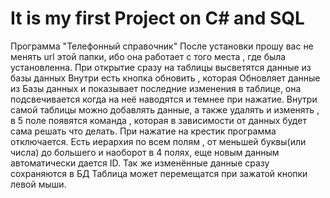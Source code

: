 # It is my first Project on C# and SQL
Программа "Телефонный справочник"
После установки прошу вас не менять url этой папки, ибо она работает с того места , где была установленна.
При открытие сразу на таблицы высветятся данные из базы данных
Внутри есть кнопка обновить , которая Обновляет данные из Базы данных и показывает последние изменения в таблице, она подсвечивается когда на неё наводятся и темнее при нажатие.
Внутри самой таблицы можно добавлять данные, а также удалять и изменять , в 5 поле появятся команда , которая в зависимости от данных будет сама решать что делать.
При нажатие на крестик программа отключается.
Есть иерархия по всем полям , от меньшей буквы(или числа) до большего и наоборот в 4 полях, еще новым данным автоматически дается ID.
Так же изменённые данные сразу сохраняются в БД 
Таблица может перемещатся при зажатой кнопки левой мыши.
